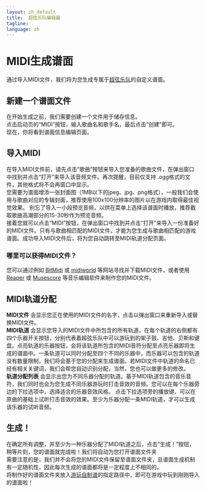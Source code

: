 ```yaml
---
layout: zh_default
title:  超弦乐队编辑器
tagline: 
language: zh
---
```


# MIDI生成谱面
通过导入MIDI文件，我们将为您生成专属于[超弦乐队](https://store.steampowered.com/app/2182070)的自定义谱面。
 
## **新建一个谱面文件**
在开始生成之前，我们需要创建一个文件用于储存信息。  
点击启动页的“MIDI”按钮，输入歌曲名和歌手名，最后点击“创建”即可。  
现在，你将看到谱面信息编辑页面。
 
## **导入MIDI**
在导入MIDI文件前，请先点击“歌曲”按钮来导入您准备的歌曲文件，在弹出窗口中找到并点击“打开”来导入该音频文件。再次提醒，目前仅支持 .ogg格式的文件，其他格式将不会再窗口中显示。  
您需要为谱面增添一张封面图（1MB以下的jpeg、jpg、png格式），一般我们会使用与歌曲对应的专辑封面，推荐使用100x100分辨率的图片以在游戏内取得最佳视觉效果。  别忘了导入一小段预览音频，以供在菜单上选择该谱面时播放，推荐截取歌曲高潮部分的15-30秒作为预览音频。   
接着您就可以点击“MIDI”按钮，在弹出窗口中找到并点击“打开”来导入一份准备好的MIDI文件。只有与歌曲相匹配的MIDI文件，才能为您生成与歌曲相匹配的游戏谱面。成功导入MIDI文件后，将为您自动跳转至MIDI轨道分配页面。 
 
### **哪里可以获得MIDI文件？** 
您可以通过例如 [BitMidi](https://bitmidi.com/) 或 [midiworld](https://www.midiworld.com/) 等网站寻找并下载MIDI文件，或者使用 [Reaper](https://www.reaper.fm/) 或 [Musescore](https://musescore.com/) 等音乐编辑软件来制作您的MIDI文件。
 
## **MIDI轨道分配**
**MIDI文件** 会显示您正在使用的MIDI文件的名字，点击以弹出窗口来重新导入或替换MIDI文件。    
**MIDI轨道** 会显示您导入的MIDI文件中所包含的所有轨道，在每个轨道的右侧都有四个乐器开关按钮，分别代表着超弦乐队中可以游玩到的架子鼓、吉他、贝斯和键盘。点亮轨道的乐器按钮，会将该轨道所包含的MIDI音符分配至点亮乐器即将生成的谱面中。一条轨道可以同时分配至四个不同的乐器中，而乐器可以包含的轨道没有数量限制，我们将会基于您的分配来生成谱面。若MIDI文件中轨道的命名已经有相关关键词，我们会帮您自动识别分配，当然，您也可以做更多的修改。  
**轨道分配列表** 会显示出您为不同乐器分配的轨道。基于MIDI轨道包含的音乐音符，我们同时也会为您生成不同乐器游玩时打击音效的音频。您可以在每个乐器旁边的下拉选项中，选择适合的乐器音效风格。 点击下拉选项旁的播放键，可以在原曲的基础上试听打击音效的效果。至少为乐器分配一条MIDI轨道，才可以生成该乐器的试听音频。
 
## **生成！**
在确定所有调整，并至少为一种乐器分配了MIDI轨道之后，点击“生成！”按钮，稍等片刻，您的谱面就完成啦！我们将自动为您打开谱面文件夹  
需要注意的是，我们并不会将您的MIDI文件保留至谱面文件夹，且谱面生成机制有一定随机性，因此每次生成的谱面都将是一定程度上不相同的。  
将制作好的谱面文件夹放入[游玩自制谱](play-custom-map)的指定路径中，即可在游戏中玩到刚刚导入的谱面啦！